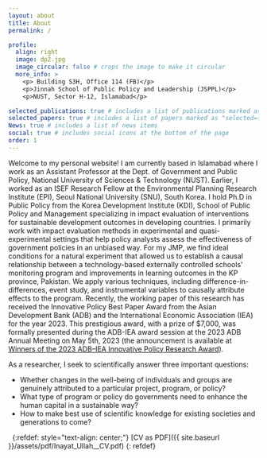 ```yaml
---
layout: about
title: About
permalink: /

profile:
  align: right
  image: dp2.jpg
  image_circular: false # crops the image to make it circular
  more_info: >
    <p> Building S3H, Office 114 (FB)</p>
    <p>Jinnah School of Public Policy and Leadership (JSPPL)</p>
    <p>NUST, Sector H-12, Islamabad</p>

selected_publications: true # includes a list of publications marked as "selected={true}"
selected_papers: true # includes a list of papers marked as "selected={true}"
News: true # includes a list of news items
social: true # includes social icons at the bottom of the page
order: 1
---
```


Welcome to my personal website!
I am currently based in Islamabad where I work as an Assistant Professor at the Dept. of Government and Public Policy, National University of Sciences & Technology (NUST). Earlier, I worked as an ISEF Research Fellow at the Environmental Planning Research Institute (EPI), Seoul National University (SNU), South Korea. I hold Ph.D in Public Policy from the Korea Development Institute (KDI), School of Public Policy and Management specializing in impact evaluation of interventions for sustainable development outcomes in developing countries.
I primarily work with impact evaluation methods in experimental and quasi-experimental settings that help policy analysts assess the effectiveness of government policies in an unbiased way. For my JMP, we find ideal conditions for a natural experiment that allowed us to establish a causal relationship between a technology-based externally controlled schools' monitoring program and improvements in learning outcomes in the KP province, Pakistan. We apply various techniques, including difference-in-differences, event study, and instrumental variables to causally attribute effects to the program. Recently, the working paper of this research has received the Innovative Policy Best Paper Award from the Asian Development Bank (ADB) and the International Economic Association (IEA) for the year 2023. This prestigious award, with a prize of $7,000, was formally presented during the ADB-IEA award session at the 2023 ADB Annual Meeting on May 5th, 2023 (the announcement is available at <a href="https://events.development.asia/learning-events/winners-2023-adb-iea-innovative-policy-research-award"> Winners of the 2023 ADB–IEA Innovative Policy Research Award</a>).

As a researcher, I seek to scientifically answer three important questions:

- Whether changes in the well-being of individuals and groups are genuinely attributed to a particular project, program, or policy?
- What type of program or policy do governments need to enhance the human capital in a sustainable way?
- How to make best use of scientific knowledge for existing societies and generations to come?

&nbsp;
{:refdef: style="text-align: center;"}
[CV as PDF]({{ site.baseurl }}/assets/pdf/Inayat_Ullah__CV.pdf)
{: refdef}
&nbsp;
